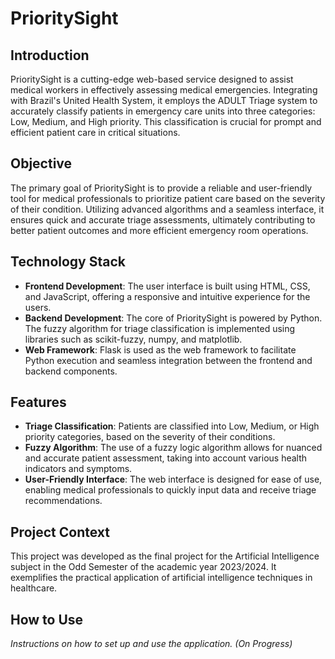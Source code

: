 # PrioritySight

## Introduction
PrioritySight is a cutting-edge web-based service designed to assist medical workers in effectively assessing medical emergencies. Integrating with Brazil's United Health System, it employs the ADULT Triage system to accurately classify patients in emergency care units into three categories: Low, Medium, and High priority. This classification is crucial for prompt and efficient patient care in critical situations.

## Objective
The primary goal of PrioritySight is to provide a reliable and user-friendly tool for medical professionals to prioritize patient care based on the severity of their condition. Utilizing advanced algorithms and a seamless interface, it ensures quick and accurate triage assessments, ultimately contributing to better patient outcomes and more efficient emergency room operations.

## Technology Stack
- **Frontend Development**: The user interface is built using HTML, CSS, and JavaScript, offering a responsive and intuitive experience for the users.
- **Backend Development**: The core of PrioritySight is powered by Python. The fuzzy algorithm for triage classification is implemented using libraries such as scikit-fuzzy, numpy, and matplotlib.
- **Web Framework**: Flask is used as the web framework to facilitate Python execution and seamless integration between the frontend and backend components.

## Features
- **Triage Classification**: Patients are classified into Low, Medium, or High priority categories, based on the severity of their conditions.
- **Fuzzy Algorithm**: The use of a fuzzy logic algorithm allows for nuanced and accurate patient assessment, taking into account various health indicators and symptoms.
- **User-Friendly Interface**: The web interface is designed for ease of use, enabling medical professionals to quickly input data and receive triage recommendations.

## Project Context
This project was developed as the final project for the Artificial Intelligence subject in the Odd Semester of the academic year 2023/2024. It exemplifies the practical application of artificial intelligence techniques in healthcare.

## How to Use
*Instructions on how to set up and use the application. (On Progress)*
